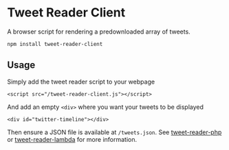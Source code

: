 # Tweet Reader Client
A browser script for rendering a predownloaded array of tweets.

    npm install tweet-reader-client

## Usage
Simply add the tweet reader script to your webpage

    <script src="/tweet-reader-client.js"></script>

And add an empty `<div>` where you want your tweets to be displayed

    <div id="twitter-timeline"></div>

Then ensure a JSON file is available at `/tweets.json`. See [tweet-reader-php](https://github.com/eberkund/tweet-reader-php) or [tweet-reader-lambda](https://github.com/eberkund/tweet-reader-lambda) for more information.
